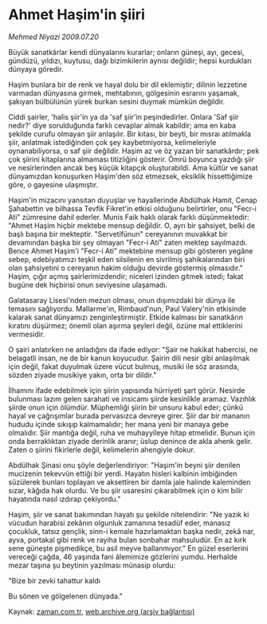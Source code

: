 # Ahmet Haşim'in şiiri

*Mehmed Niyazi 2009.07.20*

<tr><td class="metin" colspan="2" style="padding-top: 20px; padding-left: 5px; padding-right: 10px;">Büyük sanatkârlar kendi dünyalarını kurarlar; onların güneşi, ayı, gecesi, gündüzü, yıldızı, kuytusu, dağı bizimkilerin aynısı değildir; hepsi kurdukları dünyaya göredir.</td></tr><tr><td class="metin" colspan="2" style="padding-top: 20px; padding-left: 5px; padding-right: 10px;"><p>Haşim bunlara bir de renk ve hayal dolu bir dil eklemiştir; dilinin lezzetine varmadan dünyasına girmek, mehtabının, gölgesinin esrarını yaşamak, şakıyan bülbülünün yürek burkan sesini duymak mümkün değildir.
<p>Ciddi şairler, 'halis şiir'in ya da 'saf şiir'in peşindedirler. Onlara 'Saf şiir nedir?' diye sorulduğunda farklı cevaplar almak kabildir; ama en kaba şekilde curufu olmayan şiir anlaşılır. Bir kıtası, bir beyti, bir mısraı atılmakla şiir, anlatmak istediğinden çok şey kaybetmiyorsa, kelimeleriyle oynanabiliyorsa, o saf şiir değildir. Haşim az ve öz yazan bir sanatkârdır; pek çok şiirini kitaplarına almaması titizliğini gösterir. Ömrü boyunca yazdığı şiir ve nesirlerinden ancak beş küçük kitapçık oluşturabildi. Ama kültür ve sanat dünyamızdan konuşurken Haşim'den söz etmezsek, eksiklik hissettiğimize göre, o gayesine ulaşmıştır.
<p>Haşim'in mizacını yansıtan duyuşlar ve hayallerinde Abdülhak Hamit, Cenap Şahabettin ve bilhassa Tevfik Fikret'in etkisi olduğunu belirtirler, onu "Fecr-i Ati" zümresine dahil ederler. Munis Faik haklı olarak farklı düşünmektedir: "Ahmet Haşim hiçbir mektebe mensup değildir. O, ayrı bir şahsiyet, belki de başlı başına bir mekteptir. "Servetifünun" cereyanının muvakkat bir devamından başka bir şey olmayan "Fecr-i Ati" zaten mektep sayılmazdı. Bence Ahmet Haşim'i "Fecr-i Ati" mektebine mensup gibi gösteren yegâne sebep, edebiyatımızı teşkil eden silsilenin en sivrilmiş şahikalarından biri olan şahsiyetini o cereyanın hakim olduğu devirde göstermiş olmasıdır." Haşim, çığır açmış şairlerimizdendir; niceleri izinden gitmek istedi; fakat bugüne dek hiçbirisi onun seviyesine ulaşamadı.
<p>Galatasaray Lisesi'nden mezun olması, onun dışımızdaki bir dünya ile temasını sağlıyordu. Mallarme'ın, Rimbaud'nun, Paul Valery'nin etkisinde kalarak sanat dünyamızı zenginleştirmiştir. Etkide kalması bir sanatkârın kıratını düşürmez; önemli olan aşırma şeyleri değil, özüne mal ettiklerini vermesidir.
<p>O şairi anlatırken ne anladığını da ifade ediyor: "Şair ne hakikat habercisi, ne belagatli insan, ne de bir kanun koyucudur. Şairin dili nesir gibi anlaşılmak için değil, fakat duyulmak üzere vücut bulmuş, musiki ile söz arasında, sözden ziyade musikiye yakın, orta bir dildir."
<p>İlhamını ifade edebilmek için şiirin yapısında hürriyeti şart görür. Nesirde bulunması lazım gelen sarahati ve insicamı şiirde kesinlikle aramaz. Vazıhlık şiirde onun için ölümdür. Müphemliği şiirin bir unsuru kabul eder; çünkü hayal ve çağrışımlar burada pervasızca devreye girer. Şiir dar bir mananın hududu içinde sıkışıp kalmamalıdır; her mana yeni bir manaya gebe olmalıdır. Şiir mantığa değil, ruha ve muhayyileye hitap etmelidir. Bunun için onda berraklıktan ziyade derinlik aranır; üslup denince de akla ahenk gelir. Zaten o şiirini fikirlerle değil, kelimelerin ahengiyle dokur.
<p>Abdülhak Şinasi onu şöyle değerlendiriyor: "Haşim'in beyni şiir denilen mucizenin tekevvün ettiği bir yerdi. Hayatın hisleri kalbinin imbiğinden süzülerek bunları toplayan ve aksettiren bir damla jale halinde kaleminden sızar, kâğıda hak olurdu. Ve bu şiir usaresini çıkarabilmek için o kim bilir hayatında nasıl ızdırap çekiyordu."
<p>Haşim, şiir ve sanat bakımından hayatı şu şekilde nitelendirir: "Ne yazık ki vücudun harabisi zekânın olgunluk zamanına tesadüf eder, manasız çocukluk, tatsız gençlik, sinn-i kemale hazırlamaktan başka nedir, zekâ nar, ayva, portakal gibi renk ve rayiha bulan sonbahar mahsuludür. En az kırk sene güneşte pişmedikçe, bu asil meyve ballanmıyor." En güzel eserlerini vereceği çağda, 46 yaşında fani âlemimize gözlerini yumdu. Herhalde mezar taşına şu beytinin yazılması münasip olurdu:
<p>"Bize bir zevki tahattur kaldı
<p>Bu sönen ve gölgelenen dünyada." <br/></p></p></p></p></p></p></p></p></p></p></td></tr>

Kaynak: [zaman.com.tr](http://zaman.com.tr/yazar.do?yazino=871281), [web.archive.org (arşiv bağlantısı)](http://web.archive.org/web/20090808190810/http://www.zaman.com.tr:80/yazar.do?yazino=871281)
